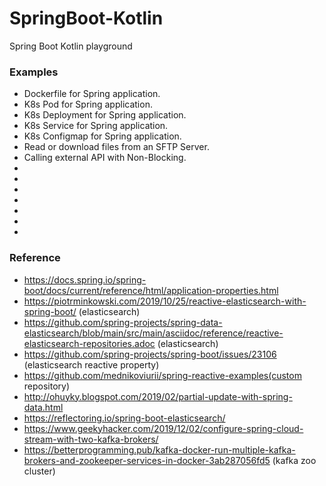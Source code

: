 # SpringBoot-Kotlin

Spring Boot Kotlin playground

### Examples

- Dockerfile for Spring application.
- K8s Pod for Spring application.
- K8s Deployment for Spring application.
- K8s Service for Spring application.
- K8s Configmap for Spring application.
- Read or download files from an SFTP Server.
- Calling external API with Non-Blocking.
- 
- 
-
- 
- 
- 
- 

### Reference
 
- https://docs.spring.io/spring-boot/docs/current/reference/html/application-properties.html
- https://piotrminkowski.com/2019/10/25/reactive-elasticsearch-with-spring-boot/ (elasticsearch)
- https://github.com/spring-projects/spring-data-elasticsearch/blob/main/src/main/asciidoc/reference/reactive-elasticsearch-repositories.adoc (elasticsearch)
- https://github.com/spring-projects/spring-boot/issues/23106 (elasticsearch reactive property)
- https://github.com/mednikoviurii/spring-reactive-examples(custom repository)
- http://ohuyky.blogspot.com/2019/02/partial-update-with-spring-data.html
- https://reflectoring.io/spring-boot-elasticsearch/
- https://www.geekyhacker.com/2019/12/02/configure-spring-cloud-stream-with-two-kafka-brokers/
- https://betterprogramming.pub/kafka-docker-run-multiple-kafka-brokers-and-zookeeper-services-in-docker-3ab287056fd5 (kafka zoo cluster)
